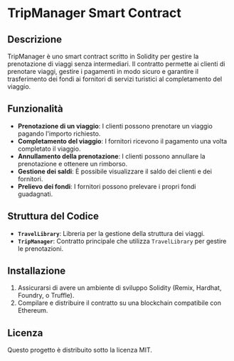 # TripManager Smart Contract

## Descrizione  
TripManager è uno smart contract scritto in Solidity per gestire la prenotazione di viaggi senza intermediari. Il contratto permette ai clienti di prenotare viaggi, gestire i pagamenti in modo sicuro e garantire il trasferimento dei fondi ai fornitori di servizi turistici al completamento del viaggio.  

## Funzionalità  
- **Prenotazione di un viaggio**: I clienti possono prenotare un viaggio pagando l'importo richiesto.  
- **Completamento del viaggio**: I fornitori ricevono il pagamento una volta completato il viaggio.  
- **Annullamento della prenotazione**: I clienti possono annullare la prenotazione e ottenere un rimborso.  
- **Gestione dei saldi**: È possibile visualizzare il saldo dei clienti e dei fornitori.  
- **Prelievo dei fondi**: I fornitori possono prelevare i propri fondi guadagnati.  

## Struttura del Codice  
- **`TravelLibrary`**: Libreria per la gestione della struttura dei viaggi.  
- **`TripManager`**: Contratto principale che utilizza `TravelLibrary` per gestire le prenotazioni.  

## Installazione  
1. Assicurarsi di avere un ambiente di sviluppo Solidity (Remix, Hardhat, Foundry, o Truffle).  
2. Compilare e distribuire il contratto su una blockchain compatibile con Ethereum.  

## Licenza  
Questo progetto è distribuito sotto la licenza MIT.  
